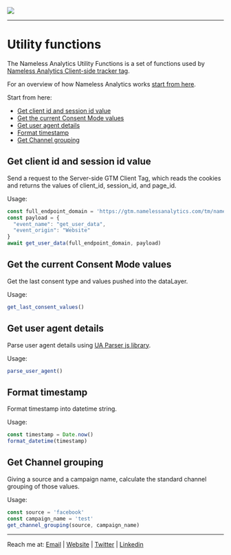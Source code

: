 <picture>
  <source srcset="https://github.com/user-attachments/assets/6af1ff70-3abe-4890-a952-900a18589590" media="(prefers-color-scheme: dark)">
  <img src="https://github.com/user-attachments/assets/9d9a4e42-cd46-452e-9ea8-2c03e0289006">
</picture>

---

# Utility functions
The Nameless Analytics Utility Functions is a set of functions used by [Nameless Analytics Client-side tracker tag](https://github.com/tommasomoretti/nameless-analytics-client-side-tracker-tag/).

For an overview of how Nameless Analytics works [start from here](https://github.com/tommasomoretti/nameless-analytics/).

Start from here:
- [Get client id and session id value](#get-client-id-and-session-id-value)
- [Get the current Consent Mode values](#get-the-current-consent-mode-values)
- [Get user agent details](#get-user-agent-details)
- [Format timestamp](#format-timestamp)
- [Get Channel grouping](#get-channel-grouping) 



## Get client id and session id value 
Send a request to the Server-side GTM Client Tag, which reads the cookies and returns the values of client_id, session_id, and page_id.

Usage:

```javascript
const full_endpoint_domain = 'https://gtm.namelessanalytics.com/tm/nameless'
const payload = {
  "event_name": "get_user_data", 
  "event_origin": "Website"
}
await get_user_data(full_endpoint_domain, payload)
```


## Get the current Consent Mode values
Get the last consent type and values pushed into the dataLayer.

Usage:
```javascript
get_last_consent_values()
```


## Get user agent details
Parse user agent details using [UA Parser js library](https://www.jsdelivr.com/package/npm/ua-parser-js).

Usage:
```javascript
parse_user_agent()
```


## Format timestamp
Format timestamp into datetime string.

Usage:
```javascript
const timestamp = Date.now()
format_datetime(timestamp)
```


## Get Channel grouping 
Giving a source and a campaign name, calculate the standard channel grouping of those values.

Usage:
```javascript
const source = 'facebook'
const campaign_name = 'test'
get_channel_grouping(source, campaign_name)
```

---

Reach me at: [Email](mailto:hello@tommasomoretti.com) | [Website](https://tommasomoretti.com/?utm_source=github.com&utm_medium=referral&utm_campaign=nameless_analytics) | [Twitter](https://twitter.com/tommoretti88) | [Linkedin](https://www.linkedin.com/in/tommasomoretti/)

